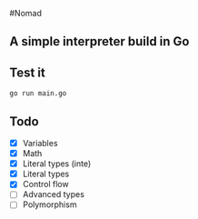 #Nomad

## A simple interpreter build in Go

## Test it

`go run main.go`

## Todo
- [x] Variables
- [x] Math
- [x] Literal types (inte)
- [x] Literal types
- [x] Control flow
- [ ] Advanced types
- [ ] Polymorphism
